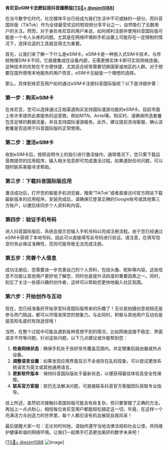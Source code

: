 **肯尼亚eSIM卡怎麽註冊抖音國際版[[TG💪+ @esim1088](https://t.me/s/esim1088)]**

在当今数字化时代，社交媒体平台已经成为我们生活中不可或缺的一部分。而抖音国际版（TikTok）作为全球最受欢迎的短视频分享平台之一，自然吸引了无数用户的关注。然而，对于身处肯尼亚的用户来说，如何顺利注册并使用抖音国际版可能是一个令人头疼的问题。尤其是在网络环境和手机设置上可能存在一定限制的情况下，选择合适的工具就显得尤为重要。

首先，让我们来了解一下什么是eSIM卡。eSIM卡是一种嵌入式SIM卡技术，与传统物理SIM卡不同，它直接集成在设备内部，无需更换实体卡即可实现网络连接。这种技术的优势在于方便快捷，尤其适合经常需要切换国家或地区的人群。对于想要在国外使用本地服务的用户而言，eSIM卡无疑是一个理想的选择。

那么，具体到肯尼亚用户如何通过eSIM卡注册抖音国际版呢？以下是详细步骤：

### 第一步：购买eSIM卡

在肯尼亚，您可以选择通过正规渠道购买支持国际漫游功能的eSIM卡。目前市面上有许多提供此类服务的运营商，例如MTN、Airtel等。购买时，请确保所选套餐包含足够的数据流量，并且支持国际漫游服务。此外，建议提前咨询客服，确认该套餐是否适用于抖音国际版的正常使用。

### 第二步：激活eSIM卡

收到eSIM卡后，按照说明书上的指引进行激活操作。通常情况下，您只需下载运营商提供的应用程序，输入相关信息即可完成激活过程。如果遇到任何问题，可以随时联系客服寻求帮助。

### 第三步：下载抖音国际版应用

激活成功后，打开您的智能手机浏览器，搜索“TikTok”或者直接访问官方网站下载最新版本的应用程序。安装完成后，请确保已登录正确的Google账号或其他第三方账户，以便后续同步个人资料和内容。

### 第四步：验证手机号码

进入抖音国际版后，系统会提示您输入手机号码以完成注册流程。由于您已经通过eSIM卡获得了本地号码，因此可以直接填写此号码进行验证。请注意，在填写信息时务必保证准确性，否则可能导致无法完成注册。

### 第五步：完善个人信息

成功注册后，您需要进一步完善自己的个人资料，包括头像、昵称等内容。这些信息不仅能让其他用户更好地了解您，同时也是提升活跃度的重要因素之一。同时，别忘了关注一些感兴趣的创作者，这样可以帮助您更快地融入社区氛围。

### 第六步：开始创作与互动

现在，您已经准备好开始享受抖音国际版带来的乐趣了！无论是拍摄创意视频还是参与热门挑战，都可以尽情发挥您的想象力。与此同时，积极与其他用户互动也是提高知名度的有效途径哦！

当然，在整个过程中可能会遇到各种意想不到的情况，比如网络连接不稳定、界面语言不符等问题。针对这些问题，以下几点建议或许能帮到您：

1. **检查网络状态**：确保手机处于良好信号覆盖范围内，并定期重启路由器或热点设备。
2. **调整语言设置**：如果发现应用界面显示不全或存在乱码现象，可以尝试更改系统语言为英文或其他通用语言。
3. **更新软件版本**：保持抖音国际版处于最新状态，以便获得最佳体验及安全性保障。
4. **联系官方客服**：若仍无法解决问题，可直接联系抖音官方客服团队获取专业指导。

综上所述，虽然初次接触抖音国际版可能会有些复杂，但只要掌握了正确的方法，再加上一点点耐心，相信每位肯尼亚用户都能轻松搞定这一切。毕竟，在这样一个充满活力与创造力的世界里，每个人都应该有机会展现自我风采！

最后提醒大家一句：无论何时何地，请始终遵守当地法律法规和社会公德，共同维护健康和谐的网络环境。让我们一起携手打造更加美好的数字未来吧！

[[TG💪+ @esim1088](https://t.me/s/esim1088) ![Image](https://i.postimg.cc/4NQfJmqS/Snipaste-2025-05-13-00-14-12.png)]